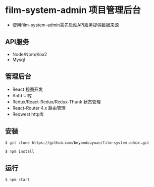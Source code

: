 # film-system-admin 项目管理后台

- 使用film-system-admin需先启动[API服务](https://github.com/beyondouyuan/film-system-api.git)提供数据来源

## API服务

- Node/Npm/Koa2
- Mysql


## 管理后台

- React                             视图开发
- Antd                              UI库
- Redux/React-Redux/Redux-Thunk     状态管理
- React-Router 4.x                  路由管理
- Reqwest                           http库


## 安装

```shell
$ git clone https://github.com/beyondouyuan/film-system-admin.git

$ npm install
```


## 运行

```shell
$ npm start
```
